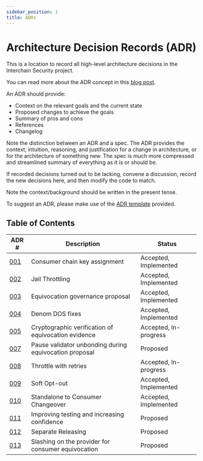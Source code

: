 ```yaml
---
sidebar_position: 1
title: ADRs
---
```


# Architecture Decision Records (ADR)

This is a location to record all high-level architecture decisions in the Interchain Security project.

You can read more about the ADR concept in this [blog post](https://product.reverb.com/documenting-architecture-decisions-the-reverb-way-a3563bb24bd0#.78xhdix6t).

An ADR should provide:

- Context on the relevant goals and the current state
- Proposed changes to achieve the goals
- Summary of pros and cons
- References
- Changelog

Note the distinction between an ADR and a spec. The ADR provides the context, intuition, reasoning, and
justification for a change in architecture, or for the architecture of something
new. The spec is much more compressed and streamlined summary of everything as
it is or should be.

If recorded decisions turned out to be lacking, convene a discussion, record the new decisions here, and then modify the code to match.

Note the context/background should be written in the present tense.

To suggest an ADR, please make use of the [ADR template](./adr-template.md) provided.

## Table of Contents

| ADR \# | Description | Status |
| ------ | ----------- | ------ |
| [001](./adr-001-key-assignment.md) | Consumer chain key assignment | Accepted, Implemented |
| [002](./adr-002-throttle.md) | Jail Throttling | Accepted, Implemented |
| [003](./adr-003-equivocation-gov-proposal.md) | Equivocation governance proposal | Accepted, Implemented |
| [004](./adr-004-denom-dos-fixes) | Denom DOS fixes | Accepted, Implemented |
| [005](./adr-005-cryptographic-equivocation-verification.md) | Cryptographic verification of equivocation evidence | Accepted, In-progress |
| [007](./adr-007-pause-unbonding-on-eqv-prop.md) | Pause validator unbonding during equivocation proposal | Proposed |
| [008](./adr-008-throttle-retries.md) | Throttle with retries | Accepted, In-progress |
| [009](./adr-009-soft-opt-out.md) | Soft Opt-out | Accepted, Implemented |
| [010](./adr-010-standalone-changeover.md) | Standalone to Consumer Changeover | Accepted, Implemented |
| [011](./adr-011-improving-test-confidence.md) | Improving testing and increasing confidence | Proposed |
| [012](./adr-012-separate-releasing.md) | Separate Releasing | Proposed |
| [013](./adr-013-equivocation-slashing.md) | Slashing on the provider for consumer equivocation | Proposed |
